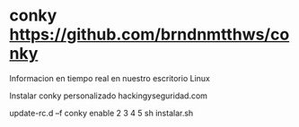 # conky https://github.com/brndnmtthws/conky
Informacion en tiempo real en nuestro escritorio Linux

Instalar conky personalizado hackingyseguridad.com

update-rc.d –f conky enable 2 3 4 5
sh instalar.sh
